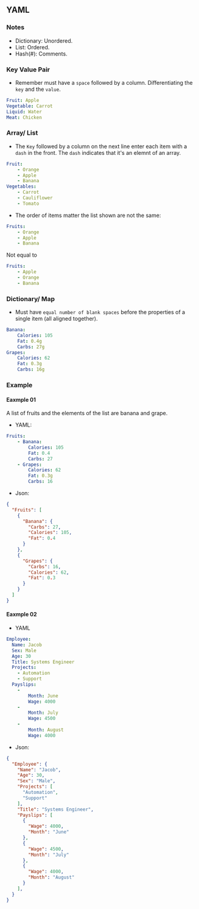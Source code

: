 ## YAML

### Notes
- Dictionary: Unordered.
- List: Ordered.
- Hash(#): Comments.

### Key Value Pair
* Remember must have a `space` followed by a column. Differentiating the `key` and the `value`.
```yaml
Fruit: Apple
Vegetable: Carrot
Liquid: Water
Meat: Chicken
```

### Array/ List
* The `Key` followed by a column on the next line enter each item with a `dash` in the front. The `dash` indicates that it's an elemnt of an array.
```yaml
Fruit:
    - Orange
    - Apple
    - Banana
Vegetables:
    - Carrot
    - Cauliflower
    - Tomato
```
* The order of items matter the list shown are not the same:
```yaml
Fruits:
    - Orange
    - Apple
    - Banana
```
Not equal to 
```yaml
Fruits:
    - Apple
    - Orange
    - Banana
```

### Dictionary/ Map
* Must have `equal number of blank spaces` before the properties of a single item (all aligned together). 
```yaml
Banana:
    Calories: 105
    Fat: 0.4g
    Carbs: 27g
Grapes:
    Calories: 62
    Fat: 0.3g
    Carbs: 16g
```

### Example
#### Eaxmple 01
A list of fruits and the elements of the list are banana and grape.
* YAML:
```yaml
Fruits:
    - Banana:
        Calories: 105
        Fat: 0.4
        Carbs: 27
    - Grapes:
        Calories: 62
        Fat: 0.3g
        Carbs: 16
```
* Json:
```json
{
  "Fruits": [
    {
      "Banana": {
        "Carbs": 27, 
        "Calories": 105, 
        "Fat": 0.4
      }
    }, 
    {
      "Grapes": {
        "Carbs": 16, 
        "Calories": 62, 
        "Fat": 0.3
      }
    }
  ]
}
```
#### Eaxmple 02
* YAML
```yaml
Employee:
  Name: Jacob
  Sex: Male
  Age: 30
  Title: Systems Engineer
  Projects:
    - Automation
    - Support
  Payslips:
    - 
        Month: June
        Wage: 4000
    - 
        Month: July
        Wage: 4500
    -   
        Month: August
        Wage: 4000
```
* Json:
```json
{
  "Employee": {
    "Name": "Jacob", 
    "Age": 30, 
    "Sex": "Male",    
    "Projects": [
      "Automation", 
      "Support"
    ], 
    "Title": "Systems Engineer", 
    "Payslips": [
      {
        "Wage": 4000, 
        "Month": "June"
      }, 
      {
        "Wage": 4500, 
        "Month": "July"
      }, 
      {
        "Wage": 4000, 
        "Month": "August"
      }
    ], 
  }
}
```